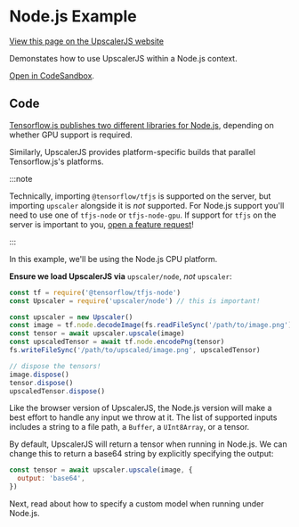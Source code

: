 # Node.js Example

<a class="docs-link" href="https://upscalerjs.com/documentation/guides/node/nodejs">View this page on the UpscalerJS website</a>

Demonstates how to use UpscalerJS within a Node.js context.

<a href="https://githubbox.com/thekevinscott/upscalerjs/tree/main/examples/nodejs">Open in CodeSandbox</a>.

## Code

[Tensorflow.js publishes two different libraries for Node.js](https://www.tensorflow.org/js/guide/nodejs), depending on whether GPU support is required.

Similarly, UpscalerJS provides platform-specific builds that parallel Tensorflow.js's platforms.

:::note

Technically, importing `@tensorflow/tfjs` is supported on the server, but importing `upscaler` alongside it is _not_ supported. For Node.js support you'll need to use one of `tfjs-node` or `tfjs-node-gpu`. If support for `tfjs` on the server is important to you, [open a feature request](https://github.com/thekevinscott/UpscalerJS/issues/new/choose)!

:::

In this example, we'll be using the Node.js CPU platform. 

**Ensure we load UpscalerJS via** `upscaler/node`, _not_ `upscaler`:

```javascript
const tf = require('@tensorflow/tfjs-node')
const Upscaler = require('upscaler/node') // this is important!

const upscaler = new Upscaler()
const image = tf.node.decodeImage(fs.readFileSync('/path/to/image.png'), 3)
const tensor = await upscaler.upscale(image)
const upscaledTensor = await tf.node.encodePng(tensor)
fs.writeFileSync('/path/to/upscaled/image.png', upscaledTensor)

// dispose the tensors!
image.dispose()
tensor.dispose()
upscaledTensor.dispose()
```

Like the browser version of UpscalerJS, the Node.js version will make a best effort to handle any input we throw at it. The list of supported inputs includes a string to a file path, a `Buffer`, a `UInt8Array`, or a tensor.

By default, UpscalerJS will return a tensor when running in Node.js. We can change this to return a base64 string by explicitly specifying the output:

```javascript
const tensor = await upscaler.upscale(image, {
  output: 'base64',
})
```

Next, read about how to specify a custom model when running under Node.js.
